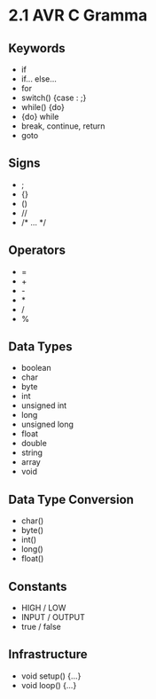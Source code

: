 # 2.1 AVR C Gramma

## Keywords
* if
* if... else...
* for
* switch() {case : ;}
* while() {do}
* {do} while
* break, continue, return
* goto

## Signs
* ;
* {}
* ()
* //
* /* ... */

## Operators
* =
* \+
* \-
* \*
* /
* %

## Data Types
* boolean
* char
* byte
* int
* unsigned int
* long
* unsigned long
* float
* double
* string
* array
* void

## Data Type Conversion
* char()
* byte()
* int()
* long()
* float()

## Constants
* HIGH / LOW
* INPUT / OUTPUT
* true / false

## Infrastructure
* void setup() {...}
* void loop() {...}